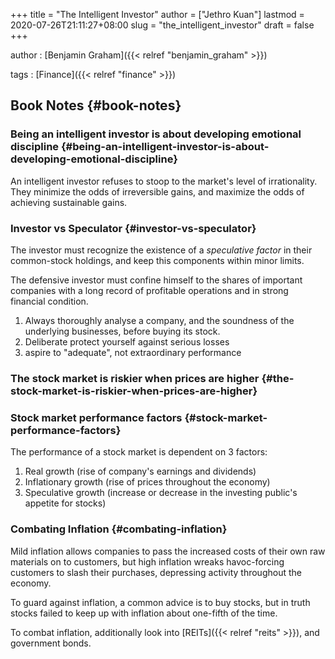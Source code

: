+++
title = "The Intelligent Investor"
author = ["Jethro Kuan"]
lastmod = 2020-07-26T21:11:27+08:00
slug = "the_intelligent_investor"
draft = false
+++

author
: [Benjamin Graham]({{< relref "benjamin_graham" >}})

tags
: [Finance]({{< relref "finance" >}})

## Book Notes {#book-notes}

### Being an intelligent investor is about developing emotional discipline {#being-an-intelligent-investor-is-about-developing-emotional-discipline}

An intelligent investor refuses to stoop to the market's level of irrationality.
They minimize the odds of irreversible gains, and maximize the odds of achieving
sustainable gains.

### Investor vs Speculator {#investor-vs-speculator}

The investor must recognize the existence of a _speculative factor_ in their common-stock holdings, and keep this components within minor limits.

The defensive investor must confine himself to the shares of important companies with a long record of profitable operations and in strong financial condition.

1.  Always thoroughly analyse a company, and the soundness of the underlying businesses, before buying its stock.
2.  Deliberate protect yourself against serious losses
3.  aspire to "adequate", not extraordinary performance

### The stock market is riskier when prices are higher {#the-stock-market-is-riskier-when-prices-are-higher}

### Stock market performance factors {#stock-market-performance-factors}

The performance of a stock market is dependent on 3 factors:

1.  Real growth (rise of company's earnings and dividends)
2.  Inflationary growth (rise of prices throughout the economy)
3.  Speculative growth (increase or decrease in the investing public's appetite for stocks)

### Combating Inflation {#combating-inflation}

Mild inflation allows companies to pass the increased costs of their own raw
materials on to customers, but high inflation wreaks havoc-forcing customers to
slash their purchases, depressing activity throughout the economy.

To guard against inflation, a common advice is to buy stocks, but in truth
stocks failed to keep up with inflation about one-fifth of the time.

To combat inflation, additionally look into [REITs]({{< relref "reits" >}}), and government bonds.
